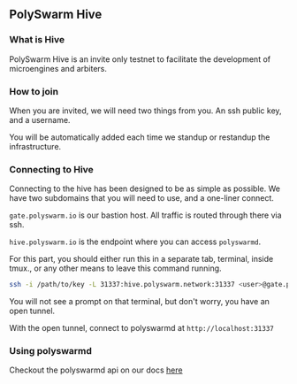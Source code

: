 ## PolySwarm Hive

### What is Hive

PolySwarm Hive is an invite only testnet to facilitate the development of microengines
and arbiters.

### How to join

When you are invited, we will need two things from you. An ssh public key, and a
 username.

You will be automatically added each time we standup or restandup the infrastructure.

### Connecting to Hive

Connecting to the hive has been designed to be as simple as  possible. We have two subdomains
that you will need to use, and a one-liner connect.

`gate.polyswarm.io` is our bastion host. All traffic is routed  through there via ssh.

`hive.polyswarm.io` is the endpoint where you can access `polyswarmd`.

For this part, you should either run this in a separate tab, terminal, inside tmux., or any other means to leave this command running.

```bash
ssh -i /path/to/key -L 31337:hive.polyswarm.network:31337 <user>@gate.polyswarm.io
```

You will not see a prompt on that terminal, but don't worry, you have an open tunnel.

With the open tunnel, connect to polyswarmd at `http://localhost:31337`

### Using polyswarmd

Checkout the polyswarmd api on our docs [here](API-polyswarm)